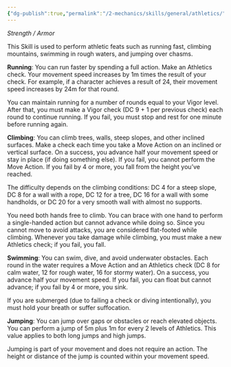 ```yaml
---
{"dg-publish":true,"permalink":"/2-mechanics/skills/general/athletics/","noteIcon":""}
---
```


*Strength / Armor*

This Skill is used to perform athletic feats such as running fast, climbing mountains, swimming in rough waters, and jumping over chasms.

**Running**: You can run faster by spending a full action. Make an Athletics check. Your movement speed increases by 1m times the result of your check. For example, if a character achieves a result of 24, their movement speed increases by 24m for that round.

You can maintain running for a number of rounds equal to your Vigor level. After that, you must make a Vigor check (DC 9 + 1 per previous check) each round to continue running. If you fail, you must stop and rest for one minute before running again.

**Climbing**: You can climb trees, walls, steep slopes, and other inclined surfaces. Make a check each time you take a Move Action on an inclined or vertical surface. On a success, you advance half your movement speed or stay in place (if doing something else). If you fail, you cannot perform the Move Action. If you fail by 4 or more, you fall from the height you’ve reached.

The difficulty depends on the climbing conditions: DC 4 for a steep slope, DC 8 for a wall with a rope, DC 12 for a tree, DC 16 for a wall with some handholds, or DC 20 for a very smooth wall with almost no supports.

You need both hands free to climb. You can brace with one hand to perform a single-handed action but cannot advance while doing so. Since you cannot move to avoid attacks, you are considered flat-footed while climbing. Whenever you take damage while climbing, you must make a new Athletics check; if you fail, you fall.

**Swimming**: You can swim, dive, and avoid underwater obstacles. Each round in the water requires a Move Action and an Athletics check (DC 8 for calm water, 12 for rough water, 16 for stormy water). On a success, you advance half your movement speed. If you fail, you can float but cannot advance; if you fail by 4 or more, you sink.

If you are submerged (due to failing a check or diving intentionally), you must hold your breath or suffer suffocation.

**Jumping**: You can jump over gaps or obstacles or reach elevated objects. You can perform a jump of 5m plus 1m for every 2 levels of Athletics. This value applies to both long jumps and high jumps.

Jumping is part of your movement and does not require an action. The height or distance of the jump is counted within your movement speed.